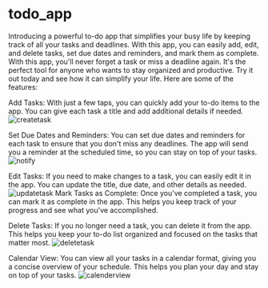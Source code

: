 # todo_app

Introducing a powerful to-do app that simplifies your busy life by keeping track of all your tasks and deadlines. With this app, you can easily add, edit, and delete tasks, set due dates and reminders, and mark them as complete. With this app, you'll never forget a task or miss a deadline again. It's the perfect tool for anyone who wants to stay organized and productive. Try it out today and see how it can simplify your life. Here are some of the features:

Add Tasks: With just a few taps, you can quickly add your to-do items to the app. You can give each task a title and add additional details if needed.
![createtask](https://github.com/prajwaldeula2057/todo_app/assets/117331294/6e240ac0-4a0c-493d-98ac-5b7efcc2ed00)

Set Due Dates and Reminders: You can set due dates and reminders for each task to ensure that you don't miss any deadlines. The app will send you a reminder at the scheduled time, so you can stay on top of your tasks.
![notify](https://github.com/prajwaldeula2057/todo_app/assets/117331294/55942981-fda1-461e-b033-2db10d4329fc)

Edit Tasks: If you need to make changes to a task, you can easily edit it in the app. You can update the title, due date, and other details as needed.
![updatetask](https://github.com/prajwaldeula2057/todo_app/assets/117331294/56da6de9-b29a-44ac-b985-8ac33e0cd1d9)
Mark Tasks as Complete: Once you've completed a task, you can mark it as complete in the app. This helps you keep track of your progress and see what you've accomplished.

Delete Tasks: If you no longer need a task, you can delete it from the app. This helps you keep your to-do list organized and focused on the tasks that matter most.
![deletetask](https://github.com/prajwaldeula2057/todo_app/assets/117331294/d12165a8-2726-4ab5-a018-7ed050bf7614)

Calendar View: You can view all your tasks in a calendar format, giving you a concise overview of your schedule. This helps you plan your day and stay on top of your tasks.
![calenderview](https://github.com/prajwaldeula2057/todo_app/assets/117331294/2a78ff53-23f8-417a-bf7b-d50982405b85)

